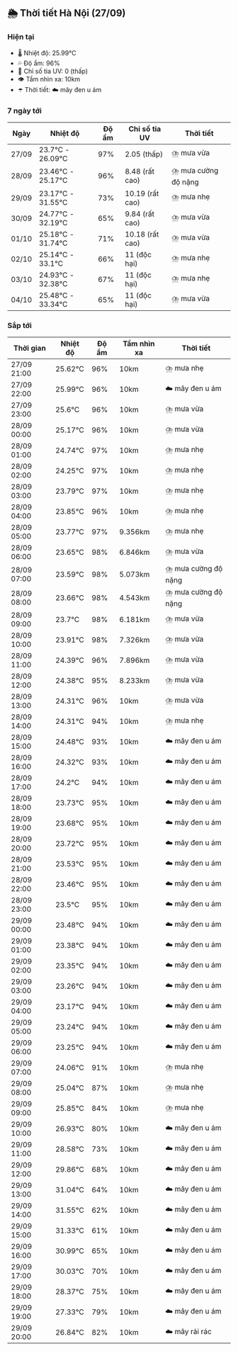 ## 🌦️ Thời tiết Hà Nội (27/09)

### Hiện tại

- 🌡️ Nhiệt độ: 25.99℃
- 💦 Độ ẩm: 96%
- 🌟 Chỉ số tia UV: 0 (thấp)
- 👁️ Tầm nhìn xa: 10km
- ☂️ Thời tiết: ☁️ mây đen u ám

### 7 ngày tới

| Ngày | Nhiệt độ | Độ ẩm | Chỉ số tia UV | Thời tiết |
| --- | --- | --- | --- | --- |
| 27/09 | 23.7℃ - 26.09℃ | 97% | 2.05 (thấp) | ⛈️ mưa vừa |
| 28/09 | 23.46℃ - 25.17℃ | 96% | 8.48 (rất cao) | ⛈️ mưa cường độ nặng |
| 29/09 | 23.17℃ - 31.55℃ | 73% | 10.19 (rất cao) | ⛈️ mưa nhẹ |
| 30/09 | 24.77℃ - 32.19℃ | 65% | 9.84 (rất cao) | ⛈️ mưa vừa |
| 01/10 | 25.18℃ - 31.74℃ | 71% | 10.18 (rất cao) | ⛈️ mưa vừa |
| 02/10 | 25.14℃ - 33.1℃ | 66% | 11 (độc hại) | ⛈️ mưa nhẹ |
| 03/10 | 24.93℃ - 32.38℃ | 67% | 11 (độc hại) | ⛈️ mưa nhẹ |
| 04/10 | 25.48℃ - 33.34℃ | 65% | 11 (độc hại) | ⛈️ mưa vừa |

### Sắp tới

| Thời gian | Nhiệt độ | Độ ẩm | Tầm nhìn xa | Thời tiết |
| --- | --- | --- | --- | --- |
| 27/09 21:00 | 25.62℃ | 96% | 10km | ⛈️ mưa nhẹ |
| 27/09 22:00 | 25.99℃ | 96% | 10km | ☁️ mây đen u ám |
| 27/09 23:00 | 25.6℃ | 96% | 10km | ⛈️ mưa vừa |
| 28/09 00:00 | 25.17℃ | 96% | 10km | ⛈️ mưa vừa |
| 28/09 01:00 | 24.74℃ | 97% | 10km | ⛈️ mưa nhẹ |
| 28/09 02:00 | 24.25℃ | 97% | 10km | ⛈️ mưa nhẹ |
| 28/09 03:00 | 23.79℃ | 97% | 10km | ⛈️ mưa nhẹ |
| 28/09 04:00 | 23.85℃ | 96% | 10km | ⛈️ mưa nhẹ |
| 28/09 05:00 | 23.77℃ | 97% | 9.356km | ⛈️ mưa nhẹ |
| 28/09 06:00 | 23.65℃ | 98% | 6.846km | ⛈️ mưa vừa |
| 28/09 07:00 | 23.59℃ | 98% | 5.073km | ⛈️ mưa cường độ nặng |
| 28/09 08:00 | 23.66℃ | 98% | 4.543km | ⛈️ mưa cường độ nặng |
| 28/09 09:00 | 23.7℃ | 98% | 6.181km | ⛈️ mưa vừa |
| 28/09 10:00 | 23.91℃ | 98% | 7.326km | ⛈️ mưa vừa |
| 28/09 11:00 | 24.39℃ | 96% | 7.896km | ⛈️ mưa vừa |
| 28/09 12:00 | 24.38℃ | 95% | 8.233km | ⛈️ mưa vừa |
| 28/09 13:00 | 24.31℃ | 96% | 10km | ⛈️ mưa vừa |
| 28/09 14:00 | 24.31℃ | 94% | 10km | ⛈️ mưa nhẹ |
| 28/09 15:00 | 24.48℃ | 93% | 10km | ☁️ mây đen u ám |
| 28/09 16:00 | 24.32℃ | 93% | 10km | ☁️ mây đen u ám |
| 28/09 17:00 | 24.2℃ | 94% | 10km | ☁️ mây đen u ám |
| 28/09 18:00 | 23.73℃ | 95% | 10km | ☁️ mây đen u ám |
| 28/09 19:00 | 23.68℃ | 95% | 10km | ☁️ mây đen u ám |
| 28/09 20:00 | 23.72℃ | 95% | 10km | ☁️ mây đen u ám |
| 28/09 21:00 | 23.53℃ | 95% | 10km | ☁️ mây đen u ám |
| 28/09 22:00 | 23.46℃ | 95% | 10km | ☁️ mây đen u ám |
| 28/09 23:00 | 23.5℃ | 95% | 10km | ☁️ mây đen u ám |
| 29/09 00:00 | 23.48℃ | 94% | 10km | ☁️ mây đen u ám |
| 29/09 01:00 | 23.38℃ | 94% | 10km | ☁️ mây đen u ám |
| 29/09 02:00 | 23.35℃ | 94% | 10km | ☁️ mây đen u ám |
| 29/09 03:00 | 23.26℃ | 94% | 10km | ☁️ mây đen u ám |
| 29/09 04:00 | 23.17℃ | 94% | 10km | ☁️ mây đen u ám |
| 29/09 05:00 | 23.24℃ | 94% | 10km | ☁️ mây đen u ám |
| 29/09 06:00 | 23.25℃ | 94% | 10km | ☁️ mây đen u ám |
| 29/09 07:00 | 24.06℃ | 91% | 10km | ⛈️ mưa nhẹ |
| 29/09 08:00 | 25.04℃ | 87% | 10km | ⛈️ mưa nhẹ |
| 29/09 09:00 | 25.85℃ | 84% | 10km | ⛈️ mưa nhẹ |
| 29/09 10:00 | 26.93℃ | 80% | 10km | ☁️ mây đen u ám |
| 29/09 11:00 | 28.58℃ | 73% | 10km | ☁️ mây đen u ám |
| 29/09 12:00 | 29.86℃ | 68% | 10km | ☁️ mây đen u ám |
| 29/09 13:00 | 31.04℃ | 64% | 10km | ☁️ mây đen u ám |
| 29/09 14:00 | 31.55℃ | 62% | 10km | ☁️ mây đen u ám |
| 29/09 15:00 | 31.33℃ | 61% | 10km | ☁️ mây đen u ám |
| 29/09 16:00 | 30.99℃ | 65% | 10km | ☁️ mây đen u ám |
| 29/09 17:00 | 30.03℃ | 70% | 10km | ☁️ mây đen u ám |
| 29/09 18:00 | 28.37℃ | 75% | 10km | ☁️ mây đen u ám |
| 29/09 19:00 | 27.33℃ | 79% | 10km | ☁️ mây đen u ám |
| 29/09 20:00 | 26.84℃ | 82% | 10km | ☁️ mây rải rác |
